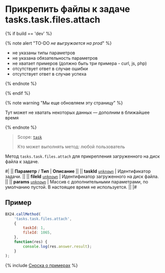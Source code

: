 # Прикрепить файлы к задаче tasks.task.files.attach

{% if build == 'dev' %}

{% note alert "TO-DO _не выгружается на prod_" %}

- не указаны типы параметров
- не указана обязательность параметров
- не хватает примеров (должно быть три примера - curl, js, php)
- отсутствует ответ в случае ошибки
- отсутствует ответ в случае успеха
 
{% endnote %}

{% endif %}

{% note warning "Мы еще обновляем эту страницу" %}

Тут может не хватать некоторых данных — дополним в ближайшее время

{% endnote %}

> Scope: [`task`](../scopes/permissions.md)
>
> Кто может выполнять метод: любой пользователь

Метод `tasks.task.files.attach` для прикрепления загруженного на диск файла к задаче.

#|
|| **Параметр** / **Тип** | **Описание** ||
|| **taskId**
[`unknown`](../data-types.md) | Идентификатор задачи. ||
|| **fileId**
[`unknown`](../data-types.md) | Идентификатор загруженного на диск файла. ||
|| **params**
[`unknown`](../data-types.md) | Массив с дополнительными параметрами, по умолчанию пустой. В настоящее время не используется. ||
|#

## Пример

```js
BX24.callMethod(
    'tasks.task.files.attach',
    {
        taskId: 1,
        fileId: 1065,
    },
    function(res) {
        console.log(res.answer.result);
    }
);
```

{% include [Сноска о примерах](../../_includes/examples.md) %}